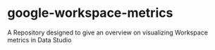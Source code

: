 # google-workspace-metrics
A Repository designed to give an overview on visualizing Workspace metrics in Data Studio
